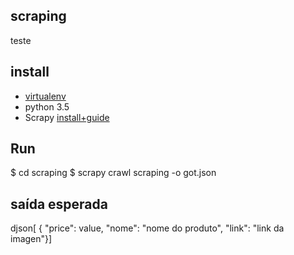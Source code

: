 ## scraping
teste

## install
- [virtualenv](https://cadernodelaboratorio.com.br/2015/11/18/virtualenvwrapper-e-virtualenv-um-tutorial-de-instalacao-e-uso/)
- python 3.5
- Scrapy [install+guide](https://scrapy.readthedocs.io/en/latest/intro/install.html)

## Run
$ cd scraping
$ scrapy crawl scraping -o got.json

## saída esperada

djson[ { "price": value, "nome": "nome do produto", "link": "link da imagen"}]

